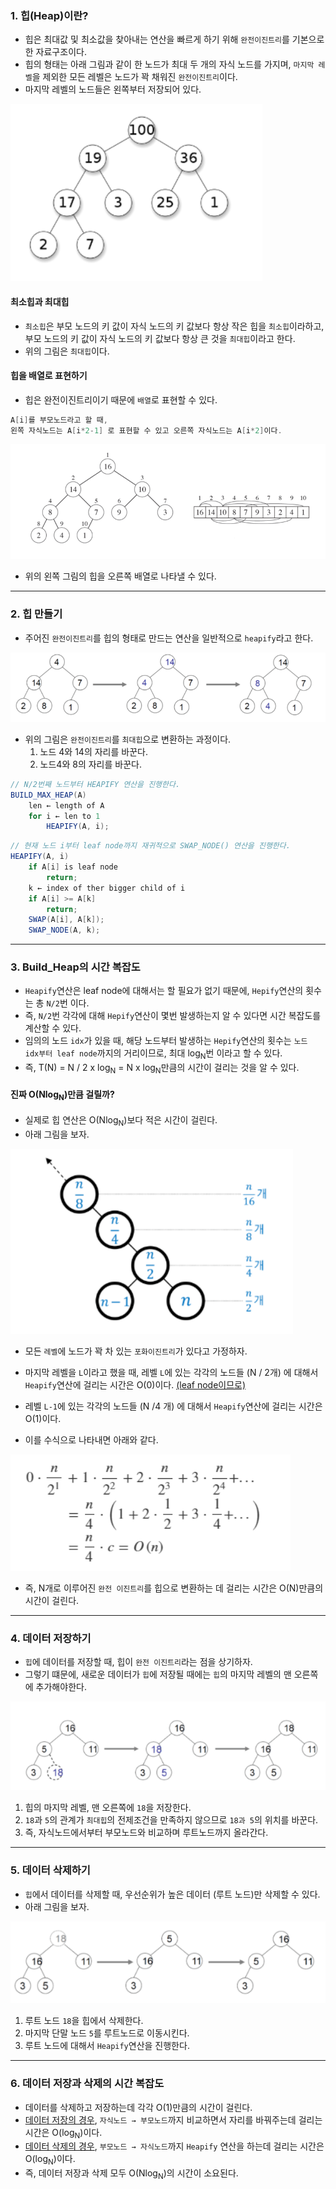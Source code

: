 ### 1. 힙(Heap)이란?

- 힙은 최대값 및 최소값을 찾아내는 연산을 빠르게 하기 위해 `완전이진트리`를 기본으로 한 자료구조이다.
- 힙의 형태는 아래 그림과 같이 한 노드가 최대 두 개의 자식 노드를 가지며, `마지막 레벨`을 제외한 모든 레벨은 노드가 꽉 채워진 `완전이진트리`이다. 
- 마지막 레벨의 노드들은 왼쪽부터 저장되어 있다.

![](../자료/힙.png)

#### 최소힙과 최대힙

- `최소힙`은 부모 노드의 키 값이 자식 노드의 키 값보다 항상 작은 힙을 `최소힙`이라하고, 부모 노드의 키 값이 자식 노드의 키 값보다 항상 큰 것을 `최대힙`이라고 한다.
- 위의 그림은 `최대힙`이다.



#### 힙을 배열로 표현하기

- 힙은 완전이진트리이기 때문에 `배열`로 표현할 수 있다.

```java
A[i]를 부모노드라고 할 때, 
왼쪽 자식노드는 A[i*2-1] 로 표현할 수 있고 오른쪽 자식노드는 A[i*2]이다. 
```

![](../자료/힙과배열.png)

- 위의 왼쪽 그림의 힙을 오른쪽 배열로 나타낼 수 있다.

---

### 2. 힙 만들기

- 주어진 `완전이진트리`를 힙의 형태로 만드는 연산을 일반적으로 `heapify`라고 한다.

![](../자료/heapify.png)

- 위의 그림은 `완전이진트리`를 `최대힙`으로 변환하는 과정이다.
  1. 노드 4와 14의 자리를 바꾼다.
  2. 노드4와 8의 자리를 바꾼다.

```java
// N/2번째 노드부터 HEAPIFY 연산을 진행한다.
BUILD_MAX_HEAP(A)
    len ← length of A
    for i ← len to 1
        HEAPIFY(A, i);
```

```JAVA
// 현재 노드 i부터 leaf node까지 재귀적으로 SWAP_NODE() 연산을 진행한다.
HEAPIFY(A, i)
    if A[i] is leaf node
        return;
	k ← index of ther bigger child of i
    if A[i] >= A[k]
        return;
	SWAP(A[i], A[k]);
	SWAP_NODE(A, k);
```

---

### 3. Build_Heap의 시간 복잡도

- `Heapify`연산은 leaf node에 대해서는 할 필요가 없기 때문에, `Hepify`연산의 횟수는 총 `N/2`번 이다.
- 즉, `N/2`번 각각에 대해 `Hepify`연산이 몇번 발생하는지 알 수 있다면 시간 복잡도를 계산할 수 있다.
- 임의의 노드 `idx`가 있을 때, 해당 노드부터 발생하는 `Hepify`연산의 횟수는 `노드 idx부터 leaf node`까지의 거리이므로, 최대 log<sub>N</sub>번 이라고 할 수 있다.
- 즉, T(N) = N / 2 x log<sub>N</sub>  = N x log<sub>N</sub>만큼의 시간이 걸리는 것을 알 수 있다.



#### 진짜 O(Nlog<sub>N</sub>)만큼 걸릴까?

- 실제로 힙 연산은 O(Nlog<SUB>N</SUB>)보다 적은 시간이 걸린다.
- 아래 그림을 보자.

![](../자료/시간복잡도.png)

- 모든 `레벨`에 노드가 꽉 차 있는 `포화이진트리`가 있다고 가정하자.
- 마지막 레벨을 `L`이라고 했을 때, 레벨 `L`에 있는 각각의 노드들 (N / 2개) 에 대해서 `Heapify`연산에 걸리는 시간은 O(0)이다. <u>(leaf node이므로)</u>

- 레벨 `L-1`에 있는 각각의 노드들 (N /4 개) 에 대해서 `Heapify`연산에 걸리는 시간은 O(1)이다.
- 이를 수식으로 나타내면 아래와 같다.

![](../자료/시간복잡도수식.PNG)

- 즉, N개로 이루어진 `완전 이진트리`를 힙으로 변환하는 데 걸리는 시간은 O(N)만큼의 시간이 걸린다.

---

### 4. 데이터 저장하기

- `힙`에 데이터를 저장할 때, 힙이 `완전 이진트리`라는 점을 상기하자.
- 그렇기 떄문에, 새로운 데이터가 `힙`에 저장될 때에는 `힙`의 마지막 레벨의 맨 오른쪽에 추가해야한다.

![](../자료/데이터저장.PNG)

1. 힙의 마지막 레벨, 맨 오른쪽에 `18`을 저장한다.
2. `18`과 `5`의 관계가 `최대힙`의 전제조건을 만족하지 않으므로 `18과 5`의 위치를 바꾼다.
3. 즉, 자식노드에서부터 부모노드와 비교하며 루트노드까지 올라간다.

---

### 5. 데이터 삭제하기

- `힙`에서 데이터를 삭제할 때, 우선순위가 높은 데이터 (루트 노드)만 삭제할 수 있다.
- 아래 그림을 보자.

![](../자료/데이터삭제.png)

1. 루트 노드 `18`을 힙에서 삭제한다.
2. 마지막 단말 노드 `5`를 루트노드로 이동시킨다.
3. 루트 노드에 대해서 `Heapify`연산을 진행한다.

---

### 6. 데이터 저장과 삭제의 시간 복잡도

- 데이터를 삭제하고 저장하는데 각각 O(1)만큼의 시간이 걸린다.
- <u>데이터 저장의 경우</u>, `자식노드 → 부모노드`까지 비교하면서 자리를 바꿔주는데 걸리는 시간은 O(log<SUB>N</sub>)이다.
- <u>데이터 삭제의 경우</u>, `부모노드 → 자식노드`까지 `Heapify` 연산을 하는데 걸리는 시간은 O(log<SUB>N</sub>)이다.
- 즉, 데이터 저장과 삭제 모두 O(Nlog<SUB>N</sub>)의 시간이 소요된다.